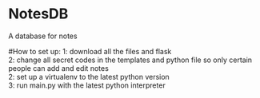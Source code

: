 # NotesDB
A database for notes

#How to set up:
1: download all the files and flask <br>
2: change all secret codes in the templates and python file so only certain people can add and edit notes<br>
2: set up a virtualenv to the latest python version<br>
3: run main.py with the latest python interpreter<br>
